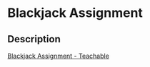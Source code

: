 # Blackjack Assignment

## Description
[Blackjack Assignment - Teachable](https://codebreakers1.teachable.com/courses/538737/lectures/42216718)